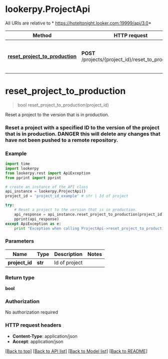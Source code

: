 # lookerpy.ProjectApi

All URIs are relative to * https://hoteltonight.looker.com:19999/api/3.0*

Method | HTTP request | Description
------------- | ------------- | -------------
[**reset_project_to_production**](ProjectApi.md#reset_project_to_production) | **POST** /projects/{project_id}/reset_to_production | Reset a project to the version that is in production.


# **reset_project_to_production**
> bool reset_project_to_production(project_id)

Reset a project to the version that is in production.

### Reset a project with a specified ID to the version of the project that is in production.  **DANGER** this will delete any changes that have not been pushed to a remote repository. 

### Example 
```python
import time
import lookerpy
from lookerpy.rest import ApiException
from pprint import pprint

# create an instance of the API class
api_instance = lookerpy.ProjectApi()
project_id = 'project_id_example' # str | Id of project

try: 
    # Reset a project to the version that is in production.
    api_response = api_instance.reset_project_to_production(project_id)
    pprint(api_response)
except ApiException as e:
    print "Exception when calling ProjectApi->reset_project_to_production: %s\n" % e
```

### Parameters

Name | Type | Description  | Notes
------------- | ------------- | ------------- | -------------
 **project_id** | **str**| Id of project | 

### Return type

**bool**

### Authorization

No authorization required

### HTTP request headers

 - **Content-Type**: application/json
 - **Accept**: application/json

[[Back to top]](#) [[Back to API list]](../README.md#documentation-for-api-endpoints) [[Back to Model list]](../README.md#documentation-for-models) [[Back to README]](../README.md)


